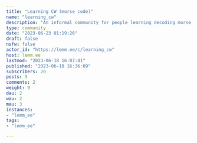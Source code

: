 ```yaml
---
title: "Learning CW (morse code)" 
name: "learning_cw"
description: "An informal community for people learning decoding morse code (sounds! not characters ...---......-)"
type: community
date: "2023-06-23 01:19:26"
draft: false
nsfw: false
actor_id: "https://lemm.ee/c/learning_cw"
host: lemm.ee
lastmod: "2023-06-18 16:07:41"
published: "2023-06-10 16:36:09"
subscribers: 20
posts: 9
comments: 2
weight: 9
dau: 2
wau: 2
mau: 3
instances:
- "lemm_ee"
tags: 
- "lemm_ee"

---
```

